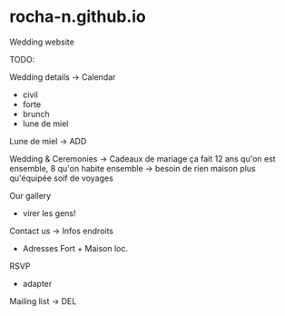 # rocha-n.github.io
Wedding website

TODO:

Wedding details -> Calendar
- civil
- forte
- brunch
- lune de miel

Lune de miel -> ADD

Wedding & Ceremonies -> Cadeaux de mariage
ça fait 12 ans qu'on est ensemble, 8 qu'on habite ensemble -> besoin de rien
maison plus qu'équipée
soif de voyages

Our gallery 
- virer les gens!

Contact us -> Infos endroits
- Adresses Fort + Maison loc.

RSVP
- adapter

Mailing list -> DEL
